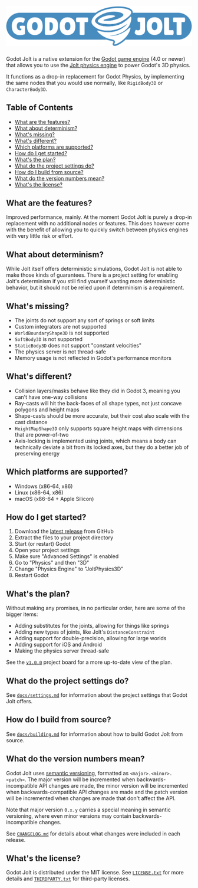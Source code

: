 # ![Godot Jolt][log]

Godot Jolt is a native extension for the [Godot game engine][god] (4.0 or newer) that allows you to
use the [Jolt physics engine][jlt] to power Godot's 3D physics.

It functions as a drop-in replacement for Godot Physics, by implementing the same nodes that you
would use normally, like `RigidBody3D` or `CharacterBody3D`.

## Table of Contents

- [What are the features?](#what-are-the-features)
- [What about determinism?](#what-about-determinism)
- [What's missing?](#whats-missing)
- [What's different?](#whats-different)
- [Which platforms are supported?](#which-platforms-are-supported)
- [How do I get started?](#how-do-i-get-started)
- [What's the plan?](#whats-the-plan)
- [What do the project settings do?](#what-do-the-project-settings-do)
- [How do I build from source?](#how-do-i-build-from-source)
- [What do the version numbers mean?](#what-do-the-version-numbers-mean)
- [What's the license?](#whats-the-license)

## What are the features?

Improved performance, mainly. At the moment Godot Jolt is purely a drop-in replacement with no
additional nodes or features. This does however come with the benefit of allowing you to quickly
switch between physics engines with very little risk or effort.

## What about determinism?

While Jolt itself offers deterministic simulations, Godot Jolt is not able to make those kinds of
guarantees. There is a project setting for enabling Jolt's determinism if you still find yourself
wanting more deterministic behavior, but it should not be relied upon if determinism is a
requirement.

## What's missing?

- The joints do not support any sort of springs or soft limits
- Custom integrators are not supported
- `WorldBoundaryShape3D` is not supported
- `SoftBody3D` is not supported
- `StaticBody3D` does not support "constant velocities"
- The physics server is not thread-safe
- Memory usage is not reflected in Godot's performance monitors

## What's different?

- Collision layers/masks behave like they did in Godot 3, meaning you can't have one-way collisions
- Ray-casts will hit the back-faces of all shape types, not just concave polygons and height maps
- Shape-casts should be more accurate, but their cost also scale with the cast distance
- `HeightMapShape3D` only supports square height maps with dimensions that are power-of-two
- Axis-locking is implemented using joints, which means a body can technically deviate a bit from
  its locked axes, but they do a better job of preserving energy

## Which platforms are supported?

- Windows (x86-64, x86)
- Linux (x86-64, x86)
- macOS (x86-64 + Apple Silicon)

## How do I get started?

1. Download the [latest release][rls] from GitHub
2. Extract the files to your project directory
3. Start (or restart) Godot
4. Open your project settings
5. Make sure "Advanced Settings" is enabled
6. Go to "Physics" and then "3D"
7. Change "Physics Engine" to "JoltPhysics3D"
8. Restart Godot

## What's the plan?

Without making any promises, in no particular order, here are some of the bigger items:

- Adding substitutes for the joints, allowing for things like springs
- Adding new types of joints, like Jolt's `DistanceConstraint`
- Adding support for double-precision, allowing for large worlds
- Adding support for iOS and Android
- Making the physics server thread-safe

See the [`v1.0.0`][prj] project board for a more up-to-date view of the plan.

## What do the project settings do?

See [`docs/settings.md`][set] for information about the project settings that Godot Jolt offers.

## How do I build from source?

See [`docs/building.md`][bld] for information about how to build Godot Jolt from source.

## What do the version numbers mean?

Godot Jolt uses [semantic versioning][smv], formatted as `<major>.<minor>.<patch>`. The major
version will be incremented when backwards-incompatible API changes are made, the minor version will
be incremented when backwards-compatible API changes are made and the patch version will be
incremented when changes are made that don't affect the API.

Note that major version `0.x.y` carries a special meaning in semantic versioning, where even minor
versions may contain backwards-incompatible changes.

See [`CHANGELOG.md`][chl] for details about what changes were included in each release.

## What's the license?

Godot Jolt is distributed under the MIT license. See [`LICENSE.txt`][lic] for more details and
[`THIRDPARTY.txt`][trd] for third-party licenses.

[log]: docs/logo.svg
[god]: https://godotengine.org/
[jlt]: https://github.com/jrouwe/JoltPhysics
[rls]: https://github.com/godot-jolt/godot-jolt/releases/latest
[prj]: https://github.com/orgs/godot-jolt/projects/1
[set]: docs/settings.md
[bld]: docs/building.md
[smv]: https://semver.org/
[chl]: CHANGELOG.md
[lic]: LICENSE.txt
[trd]: THIRDPARTY.txt
